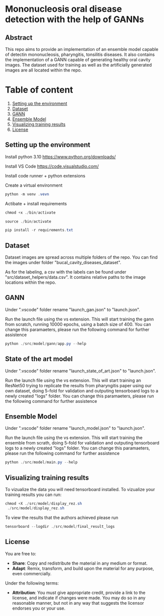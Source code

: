 # Mononucleosis oral disease detection with the help of GANNs

## Abstract

This repo aims to provide an implementation of an ensemble model capable of detectin mononucleosis, pharyngitis, tonsilitis diseases. It also contains the implementation of a GANN capable of generating
healthy oral cavity images. The dataset used for training as well as the artificially generated images are all located within the repo.

# Table of content

1. [Setting up the environment](#setting-up-the-environment)
2. [Dataset](#dataset)
3. [GANN](#gann)
4. [Ensemble Model](#ensemble-model)
5. [Visualizing training results](#visualizing-training-results)
6. [License](#license)

## Setting up the environment

Install python 3.10 https://www.python.org/downloads/

Install VS Code https://code.visualstudio.com/

Install code runner + python extensions

Create a virtual environment

```ps1
python -m venv .vevn
```

Actibate + install requirements

```ps1
chmod +x ./bin/activate

source ./bin/activate

pip install -r requirements.txt
```

## Dataset

Dataset images are spread across multiple folders of the repo. You can find the images under folder "bucal_cavity_diseases_dataset".

As for the labeling, a csv with the labels can be found under "src/dataset_helpers/data.csv". It contains relative paths to the image locations within the repo.

## GANN

Under ".vscode" folder rename "launch_gan.json" to "launch.json". 

Run the launch file using the vs extension. This will start training the gann from scratch, running 10000 epochs, using a batch size of 400. You can change this paramaeters, please run the following command for further assistence

```ps1
python ./src/model/gann/app.py --help
```

## State of the art model

Under ".vscode" folder rename "launch_state_of_art.json" to "launch.json".

Run the launch file using the vs extension. This will start training an ResNet50 trying to replicate the results from pharyngitis paper using our own dataset, doing 5-fold for validation and outputing tensorboard logs to a newly created "logs" folder. You can change this paramaeters, please run the following command for further assistence


## Ensemble Model

Under ".vscode" folder rename "launch_model.json" to "launch.json".

Run the launch file using the vs extension. This will start training the ensemble from scrath, doing 5-fold for validation and outputing tensorboard logs to a newly created "logs" folder. You can change this paramaeters, please run the following command for further assistence

```ps1
python ./src/model/main.py --help
```

## Visualizing training results

To vizualize the data you will need tensorboard installed. To vizualize your training results you can run:

```ps1
chmod +X ./src/model/display_rez.sh
 ./src/model/display_rez.sh
```

To view the results that the authors achieved please run

```ps1
tensorboard --logdir ./src/model/final_result_logs
```

## License

You are free to:

- **Share**: Copy and redistribute the material in any medium or format.
- **Adapt**: Remix, transform, and build upon the material for any purpose, even commercially.

Under the following terms:

- **Attribution**: You must give appropriate credit, provide a link to the license, and indicate if changes were made. You may do so in any reasonable manner, but not in any way that suggests the licensor endorses you or your use.

